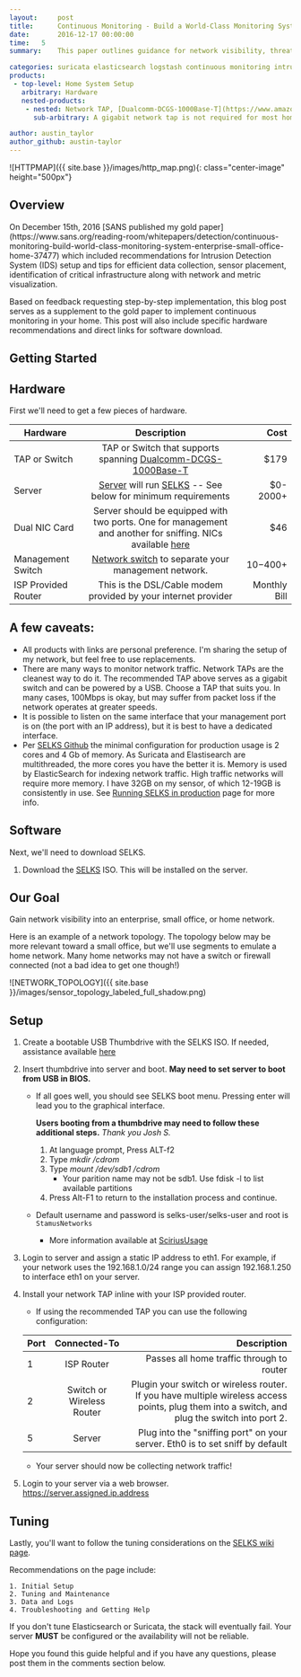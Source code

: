 ```yaml
---
layout:     post
title:      Continuous Monitoring - Build a World-Class Monitoring System for Enterprise, Small Office or Home
date:       2016-12-17 00:00:00
time:   5
summary:    This paper outlines guidance for network visibility, threat intelligence implementation and methods to reduce analyst alert fatigue.

categories: suricata elasticsearch logstash continuous monitoring intrusion detection system
products:
 - top-level: Home System Setup
   arbitrary: Hardware
   nested-products:
    - nested: Network TAP, [Dualcomm-DCGS-1000Base-T](https://www.amazon.com/Dualcomm-DCGS-2005L-1000Base-T-Gigabit-Network/dp/B004EWVFAY/)
      sub-arbitrary: A gigabit network tap is not required for most home networks.

author: austin_taylor
author_github: austin-taylor
---
```



![HTTPMAP]({{ site.base }}/images/http_map.png){: class="center-image" height="500px"}

<h2>Overview</h2>
On December 15th, 2016 [SANS published my gold paper](https://www.sans.org/reading-room/whitepapers/detection/continuous-monitoring-build-world-class-monitoring-system-enterprise-small-office-home-37477) which included recommendations for
 Intrusion Detection System (IDS) setup and tips for efficient data collection, sensor placement, identification of critical infrastructure along with network and metric visualization.

 Based on feedback requesting step-by-step implementation, this blog post serves as a supplement to the gold paper to implement continuous monitoring in your home. This post will also include specific hardware recommendations and direct links for software download.

Getting Started
---



Hardware
-----

First we'll need to get a few pieces of hardware.

| Hardware | Description | Cost |
| ------------- |:-------------:| -----:|
| TAP or Switch     | TAP or Switch that supports spanning [Dualcomm-DCGS-1000Base-T](https://www.amazon.com/Dualcomm-DCGS-2005L-1000Base-T-Gigabit-Network/dp/B004EWVFAY/)  | $179 |
| Server     | [Server](https://www.amazon.com/SHUTTLE-LGA1151-Skylake-Barebone-SZ170R8/dp/B01C87CQEK/) will run [SELKS](https://www.stamus-networks.com/open-source/) -- See below for minimum requirements|   $0-2000+ |
| Dual NIC Card | Server should be equipped with two ports. One for management and another for sniffing. NICs available [here](https://www.amazon.com/Intel-1000-Dual-Server-Adapter/dp/B000BMZHX2) | $46 |
| Management Switch | [Network switch](https://www.amazon.com/Netgear-ProSafe-48-Port-Gigabit-GS748TNA/dp/B00062WV9U) to separate your management network. |    $10-$400+ |
| ISP Provided Router | This is the DSL/Cable modem provided by your internet provider | Monthly Bill |


A few caveats:
---
* All products with links are personal preference. I'm sharing the setup of my network, but feel free to use replacements.
* There are many ways to monitor network traffic. Network TAPs are the cleanest way to do it. The recommended TAP above serves as a gigabit switch and can be powered by a USB. Choose a TAP that suits you. In many cases, 100Mbps is okay, but may suffer from packet loss if the network operates at greater speeds.
* It is possible to listen on the same interface that your management port is on (the port with an IP address), but it is best to have a dedicated interface.
* Per [SELKS Github](https://github.com/StamusNetworks/SELKS) the minimal configuration for production usage is 2 cores and 4 Gb of memory. As Suricata and Elastisearch are multithreaded, the more cores you have the better it is. Memory is used by ElasticSearch for indexing network traffic. High traffic networks will require more memory. I have 32GB on my sensor, of which 12-19GB is consistently in use. See [Running SELKS in production](https://github.com/StamusNetworks/SELKS/wiki/Running-SELKS-in-production) page for more info.

Software
-----

Next, we'll need to download SELKS.

1. Download the [SELKS](https://www.stamus-networks.com/open-source/) ISO. This will be installed on the server.


Our Goal
---
Gain network visibility into an enterprise, small office, or home network.

Here is an example of a network topology. The topology below may be more relevant toward a small office, but we'll use segments to emulate a home network. Many home networks may not have a switch or firewall connected (not a bad idea to get one though!)

![NETWORK_TOPOLOGY]({{ site.base }}/images/sensor_topology_labeled_full_shadow.png)

Setup
---
1. Create a bootable USB Thumbdrive with the SELKS ISO. If needed, assistance available [here](http://www.howtogeek.com/191054/how-to-create-bootable-usb-drives-and-sd-cards-for-every-operating-system/)
2. Insert thumbdrive into server and boot. **May need to set server to boot from USB in BIOS.**
   * If all goes well, you should see SELKS boot menu. Pressing enter will lead you to the graphical interface.

       **Users booting from a thumbdrive may need to follow these additional steps.**  _Thank you Josh S._

       1. At language prompt, Press ALT-f2
       2. Type _mkdir /cdrom_
       3. Type _mount /dev/sdb1 /cdrom_
            * Your parition name may not be sdb1. Use fdisk -l to list available partitions
       4. Press Alt-F1 to return to the installation process and continue.


   * Default username and password is selks-user/selks-user and root is ``StamusNetworks``
     * More information available at [SciriusUsage](https://github.com/StamusNetworks/scirius#usage)
3. Login to server and assign a static IP address to eth1. For example, if your network uses the 192.168.1.0/24 range you can assign 192.168.1.250 to interface eth1 on your server.
4. Install your network TAP inline with your ISP provided router.
   * If using the recommended TAP you can use the following configuration:

    | Port | Connected-To | Description |
    | ------------- |:-------------:| -----:|
    | 1 | ISP Router | Passes all home traffic through to router |
    | 2 | Switch or Wireless Router | Plugin your switch or wireless router. If you have multiple wireless access points, plug them into a switch, and plug the switch into port 2. |
    | 5 | Server | Plug into the "sniffing port" on your server. Eth0 is to set sniff by default |

   * Your server should now be collecting network traffic!

5. Login to your server via a web browser. https://server.assigned.ip.address

Tuning
---

Lastly, you'll want to follow the tuning considerations on the [SELKS wiki page](https://github.com/StamusNetworks/SELKS/wiki).

Recommendations on the page include:

    1. Initial Setup
    2. Tuning and Maintenance
    3. Data and Logs
    4. Troubleshooting and Getting Help

If you don't tune Elasticsearch or Suricata, the stack will eventually fail. Your server **MUST** be configured or the availability will not be reliable.

Hope you found this guide helpful and if you have any questions, please post them in the comments section below.







